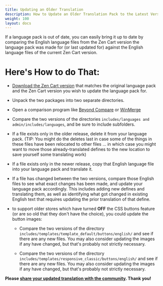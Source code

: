 ```yaml
---
title: Updating an Older Translation
description: How to Update an Older Translation Pack to the Latest Version of Zen Cart
weight: 100 
layout: docs
---
```

If a language pack is out of date, you can easily bring it up to date by comparing the English language files from the Zen Cart version the language pack was made for (or last updated for) against the English language files of the current Zen Cart version. 


# Here's How to do That:

- [Download the Zen Cart version](https://sourceforge.net/projects/zencart/files/) that matches the original language pack and the Zen Cart version you wish to update the language pack for.

- Unpack the two packages into two separate directories.

- Open a comparison program like [Beyond Compare](https://www.scootersoftware.com/download.php) or [WinMerge](https://winmerge.org/downloads/)

- Compare the two versions of the directories `includes/languages and admin/includes/languages`, and be sure to include subfolders.

- If a file exists only in the older release, delete it from your language pack. (TIP: You might do the deletes last in case some of the things in these files have been relocated to other files ... in which case you might want to move those already-translated defines to the new location to save yourself some translating work)

- If a file exists only in the newer release, copy that English language file into your language pack and translate it.

- If a file has changed between the two versions, compare those English files to see what exact changes has been made, and update your language pack accordingly. This includes adding new defines and translating them, as well as identifying what got changed in existing English text that requires updating the prior translation of that define.

- to support older stores which have turned **OFF** the CSS buttons feature (or are so old that they don't have the choice), you could update the button images:

    - Compare the two versions of the directory `includes/templates/template_default/buttons/english/` and see if there are any new files. You may also consider updating the images if any have changed, but that's probably not strictly necessary.
    
    - Compare the two versions of the directory `includes/templates/responsive_classic/buttons/english/` and see if there are any new files. You may also consider updating the images if any have changed, but that's probably not strictly necessary.


**Please [share your updated translation with the community](https://www.zen-cart.com/downloads.php?do=cat&id=6). Thank you!**
